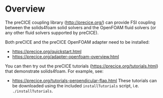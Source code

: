 # Overview

The preCICE coupling library (<http://precice.org/>) can provide FSI coupling
between the solids4foam solid solvers and the OpenFOAM fluid solvers (or any
other fluid solvers supported by preCICE).

Both preCICE and the preCICE OpenFOAM adapter need to be installed:

- <https://precice.org/quickstart.html>
- <https://precice.org/adapter-openfoam-overview.html>

You can then try out the preCICE tutorials (<https://precice.org/tutorials.html>)
that demonstrate solids4foam. For example, see:

- <https://precice.org/tutorials-perpendicular-flap.html> These tutorials can be
  downloaded using the included `installTutorials` script, i.e.
  `./installTutorials`.
